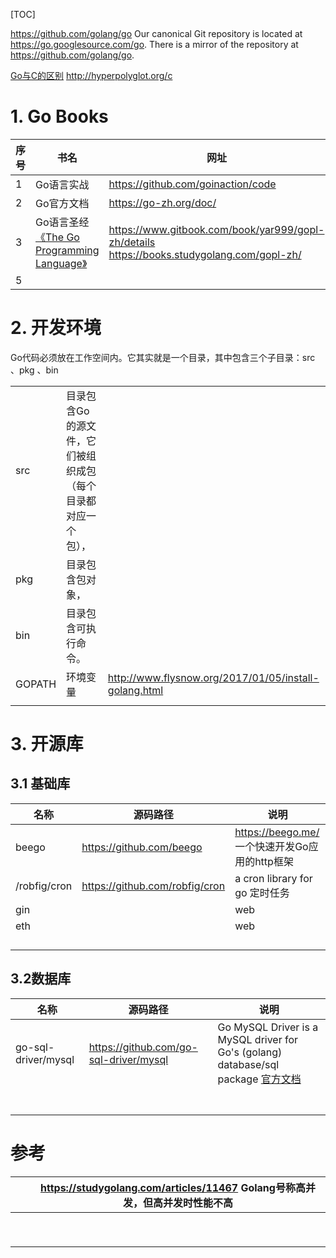 [TOC]



https://github.com/golang/go   Our canonical Git repository is located at <https://go.googlesource.com/go>. There is a mirror of the repository at <https://github.com/golang/go>.

[Go与C的区别](http://hyperpolyglot.org/c)  http://hyperpolyglot.org/c

# 1. Go Books

| 序号 | 书名                                                         | 网址                                                         |
| ---- | ------------------------------------------------------------ | ------------------------------------------------------------ |
| 1    | Go语言实战                                                   | https://github.com/goinaction/code                           |
| 2    | Go官方文档                                                   | https://go-zh.org/doc/                                       |
| 3    | Go语言圣经[《The Go Programming Language》](http://gopl.io/) | https://www.gitbook.com/book/yar999/gopl-zh/details   https://books.studygolang.com/gopl-zh/ |
| 5    |                                                              |                                                              |

# 2. 开发环境

Go代码必须放在工作空间内。它其实就是一个目录，其中包含三个子目录：src 、pkg 、bin 

|        |                                                              |                                                       |
| ------ | ------------------------------------------------------------ | ----------------------------------------------------- |
| src    | 目录包含Go的源文件，它们被组织成包（每个目录都对应一个包）， |                                                       |
| pkg    | 目录包含包对象，                                             |                                                       |
| bin    | 目录包含可执行命令。                                         |                                                       |
| GOPATH | 环境变量                                                     | http://www.flysnow.org/2017/01/05/install-golang.html |
|        |                                                              |                                                       |



# 3. 开源库

## 3.1  基础库

| 名称         | 源码路径                       | 说明                                           |
| ------------ | ------------------------------ | ---------------------------------------------- |
| beego        | https://github.com/beego       | https://beego.me/ 一个快速开发Go应用的http框架 |
| /robfig/cron | https://github.com/robfig/cron | a cron library for go 定时任务                 |
| gin          |                                | web                                            |
| eth          |                                | web                                            |
|              |                                |                                                |
|              |                                |                                                |
|              |                                |                                                |
|              |                                |                                                |

## 3.2数据库

| 名称                | 源码路径                               | 说明                                                         |
| ------------------- | -------------------------------------- | ------------------------------------------------------------ |
| go-sql-driver/mysql | https://github.com/go-sql-driver/mysql | Go MySQL Driver is a MySQL driver for Go's (golang) database/sql package [官方文档](http://godoc.org/github.com/go-sql-driver/mysql) |
|                     |                                        |                                                              |
|                     |                                        |                                                              |
|                     |                                        |                                                              |
|                     |                                        |                                                              |
|                     |                                        |                                                              |
|                     |                                        |                                                              |
|                     |                                        |                                                              |

# 参考

|      |      | https://studygolang.com/articles/11467  Golang号称高并发，但高并发时性能不高 |
| ---- | ---- | ------------------------------------------------------------ |
|      |      |                                                              |
|      |      |                                                              |
|      |      |                                                              |
|      |      |                                                              |
|      |      |                                                              |
|      |      |                                                              |
|      |      |                                                              |
|      |      |                                                              |
|      |      |                                                              |





